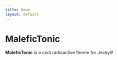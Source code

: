 ```yaml
---
title: Home
layout: default
---
```


# MaleficTonic

**MaleficTonic** is a cool radioactive theme for Jeckyll!

